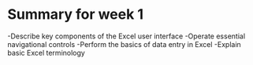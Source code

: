 # Summary for week 1

-Describe key components of the Excel user interface
-Operate essential navigational controls
-Perform the basics of data entry in Excel
-Explain basic Excel terminology
